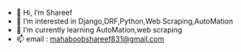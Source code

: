 - 👋 Hi, I’m Shareef
- 👀 I’m interested in Django,DRF,Python,Web Scraping,AutoMation
- 🌱 I’m currently learning AutoMation,web scraping
- 📫 email : mahaboobshareef831@gmail.com


<!---
shareefshareef/shareefshareef is a ✨ special ✨ repository because its `README.md` (this file) appears on your GitHub profile.
You can click the Preview link to take a look at your changes.
--->
